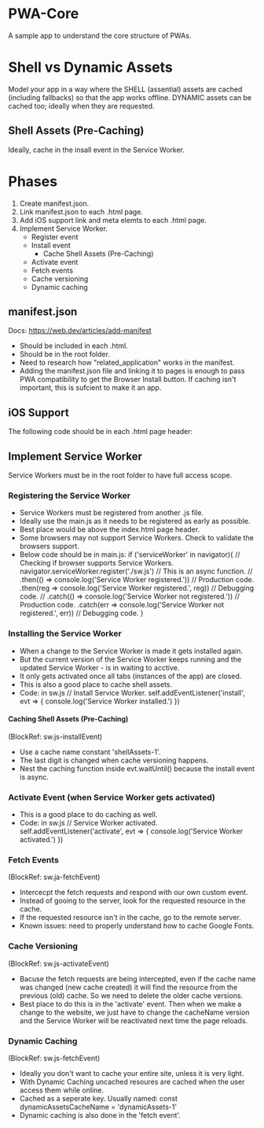 # PWA-Core
 A sample app to understand the core structure of PWAs.

# Shell vs Dynamic Assets
 Model your app in a way where the SHELL (assential) assets are cached (including fallbacks) so that the app works offline. DYNAMIC assets can be cached too; ideally when they are requested.
 ## Shell Assets (Pre-Caching)
 Ideally, cache in the insall event in the Service Worker.

# Phases
1. Create manifest.json.  
2. Link manifest.json to each .html page.
3. Add iOS support link and meta elemts to each .html page.
4. Implement Service Worker.
    - Register event
    - Install event
        - Cache Shell Assets (Pre-Caching)
    - Activate event
    - Fetch events
    - Cache versioning
    - Dynamic caching

## manifest.json
Docs: https://web.dev/articles/add-manifest 
- Should be included in each .html. 
- Should be in the root folder. 
- Need to research how "related_application" works in the manifest.
- Adding the manifest.json file and linking it to pages is enough to pass PWA compatibility to get the Browser Install button. If caching isn't important, this is sufcient to make it an app. 

## iOS Support
The following code should be in each .html page header:
<link rel="apple-touch-icon" href="./assets/app-images/apple-touch-icon.png">
<meta name="apple-mobile-web-app-status-bar" content="#FFE1C4">

## Implement Service Worker
Service Workers must be in the root folder to have full access scope.
### Registering the Service Worker
- Service Workers must be registered from another .js file. 
- Ideally use the main.js as it needs to be registered as early as possible. 
- Best place would be above the index.html page header.
- Some browsers may not support Service Workers. Check to validate the browsers support.
- Below code should be in main.js:
if ('serviceWorker' in navigator){ // Checking if browser supports Service Workers.
    navigator.serviceWorker.register('./sw.js') // This is an async function.
        // .then(() => console.log('Service Worker registered.')) // Production code.
        .then(reg => console.log('Service Worker registered.', reg)) // Debugging code.
        // .catch(() => console.log('Service Worker not registered.')) // Production code.
        .catch(err => console.log('Service Worker not registered.', err)) // Debugging code.
}
### Installing the Service Worker
- When a change to the Service Worker is made it gets installed again. 
- But the current version of the Service Worker keeps running and the updated Service Worker - is in waiting to acctive. 
- It only gets activated once all tabs (instances of the app) are closed. 
- This is also a good place to cache shell assets. 
- Code: in sw.js
// Install Service Worker.
self.addEventListener('install', evt => {
    console.log('Service Worker installed.')
})
#### Caching Shell Assets (Pre-Caching)
(BlockRef: sw.js-installEvent)
- Use a cache name constant 'shellAssets-1'.
- The last digit is changed when cache versioning happens.
- Nest the caching function inside evt.waitUntil() because the install event is async.
### Activate Event (when Service Worker gets activated)
- This is a good place to do caching as well.
- Code: in sw.js
// Service Worker activated.
self.addEventListener('activate', evt => {
    console.log('Service Worker activated.')
})
### Fetch Events
(BlockRef: sw.ja-fetchEvent)
- Intercecpt the fetch requests and respond with our own custom event.
- Instead of gooing to the server, look for the requested resource in the cache.
- If the requested resource isn't in the cache, go to the remote server.
- Known issues: need to properly understand how to cache Google Fonts.
### Cache Versioning
(BlockRef: sw.js-activateEvent)
- Bacuse the fetch requests are being intercepted, even if the cache name was changed (new cache created) it will find the resource from the previous (old) cache. So we need to delete the older cache versions. 
- Best place to do this is in the 'activate' event. Then when we make a change to the website, we just have to change the cacheName version and the Service Worker will be reactivated next time the page reloads. 
### Dynamic Caching
(BlockRef: sw.js-fetchEvent)
- Ideally you don't want to cache your entire site, unless it is very light. 
- With Dynamic Caching uncached resoures are cached when the user access them while online.
- Cached as a seperate key. Usually named:
const dynamicAssetsCacheName = 'dynamicAssets-1' 
- Dynamic caching is also done in the 'fetch event'.
